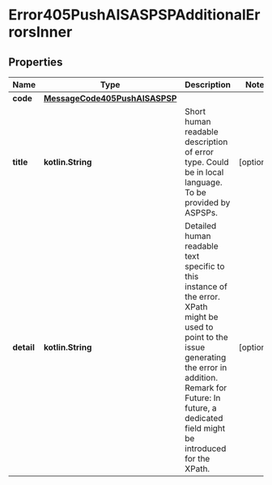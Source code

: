 
# Error405PushAISASPSPAdditionalErrorsInner

## Properties
Name | Type | Description | Notes
------------ | ------------- | ------------- | -------------
**code** | [**MessageCode405PushAISASPSP**](MessageCode405PushAISASPSP.md) |  | 
**title** | **kotlin.String** | Short human readable description of error type.  Could be in local language.  To be provided by ASPSPs.  |  [optional]
**detail** | **kotlin.String** | Detailed human readable text specific to this instance of the error.  XPath might be used to point to the issue generating the error in addition. Remark for Future: In future, a dedicated field might be introduced for the XPath.  |  [optional]



